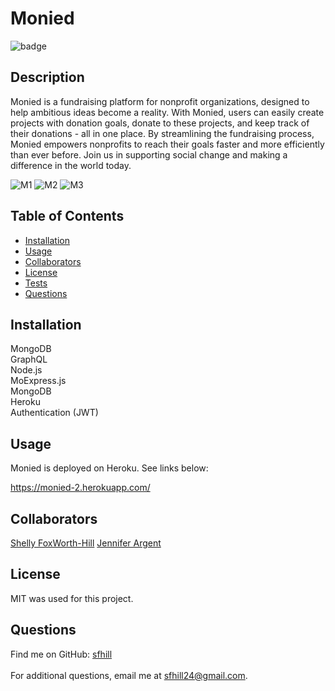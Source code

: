 
  # Monied 

  ![badge](https://img.shields.io/badge/License-MIT-blue.svg)<br />

  ## Description
  Monied is a fundraising platform for nonprofit organizations, designed to help ambitious ideas become a reality. With Monied, users can easily create projects with     donation goals, donate to these projects, and keep track of their donations - all in one place. By streamlining the fundraising process, Monied empowers nonprofits     to reach their goals faster and more efficiently than ever before. Join us in supporting social change and making a difference in the world today.
  
  ![M1](https://user-images.githubusercontent.com/49098706/228930503-9f717683-7621-4900-ad5e-c08a64de54f6.png)
  ![M2](https://user-images.githubusercontent.com/49098706/228930513-122e7150-63a1-4278-9070-c3ac48126b38.png)
  ![M3](https://user-images.githubusercontent.com/49098706/228930531-96a534ce-1b70-4edd-bc19-22380ee82932.png)


  ## Table of Contents 

  - [Installation](#installation)
  - [Usage](#usage)
  - [Collaborators](#collaborators)
  - [License](#license)
  - [Tests](#tests)
  - [Questions](#questions)
  
  ## Installation
   MongoDB </br>
   GraphQL  </br>
   Node.js </br>
   MoExpress.js </br>
   MongoDB </br>
   Heroku </br>
   Authentication (JWT) </br>
  
  ## Usage
  Monied is deployed on Heroku. See links below:

  https://monied-2.herokuapp.com/

  
  ## Collaborators
  [Shelly FoxWorth-Hill](https://github.com/sfhill24)
  [Jennifer Argent](https://github.com/jrargent)
  
  ## License
  MIT was used for this project.
  
  ## Questions
 Find me on GitHub: [sfhill](https://github.com/sfhill)<br /> 
 </br>
 For additional questions, email me at sfhill24@gmail.com.  
